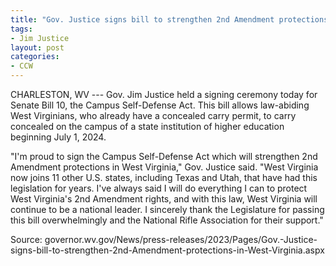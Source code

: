 ```yaml
---
title: "Gov. Justice signs bill to strengthen 2nd Amendment protections in West Virginia"
tags:
- Jim Justice
layout: post
categories:
- CCW
---
```


CHARLESTON, WV --- Gov. Jim Justice held a signing ceremony today for Senate Bill 10, the Campus Self-Defense Act. This bill allows law-abiding West Virginians, who already have a concealed carry permit, to carry concealed on the campus of a state institution of higher education beginning July 1, 2024.

"I'm proud to sign the Campus Self-Defense Act which will strengthen 2nd Amendment protections in West Virginia," Gov. Justice said. "West Virginia now joins 11 other U.S. states, including Texas and Utah, that have had this legislation for years. I've always said I will do everything I can to protect West Virginia's 2nd Amendment rights, and with this law, West Virginia will continue to be a national leader. I sincerely thank the Legislature for passing this bill overwhelmingly and the National Rifle Association for their support."

Source: governor.wv.gov/News/press-releases/2023/Pages/Gov.-Justice-signs-bill-to-strengthen-2nd-Amendment-protections-in-West-Virginia.aspx
